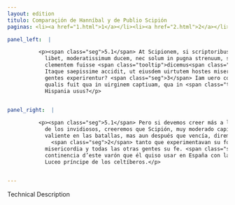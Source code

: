 ```yaml
---
layout: edition
titulo: Comparaçión de Hanníbal y de Publio Scipión
paginas: <li><a href="1.html">1</a></li><li><a href="2.html">2</a></li><li><a href="3.html">3</a></li><li><a href="4.html">4</a></li><li><a href="5.html">5</a></li><li><a href="6.html">6</a></li><li><a href="7.html">7</a></li><li><a href="8.html">8</a></li><li><a href="9.html">9</a></li><li><a href="10.html">10</a></li><li><a href="11.html">11</a></li><li><a href="12.html">12</a></li><li><a href="13.html">13</a></li>

panel_left:  |

          <p><span class="seg">5.1</span> At Scipionem, si scriptoribus magis quam inuidorum calumniis credere
            libet, moderatissimum ducem, nec solum in pugna strenuum, sed etiam post uictoriam
            clementem fuisse <span class="tooltip">dicemus<span class="tooltiptext">dicimus <span class="siglas">U</span> </span></span>. <span class="seg">2</span>
            Itaque saepissime accidit, ut eiusdem uirtutem hostes misericordiam uicti fidem caeterae
            gentes experirentur? <span class="seg">3</span> Iam uero continentia et liberalitas uiri quanta aut
            qualis fuit qua in uirginem captiuam, qua in <span class="tooltip">Luceum<span class="tooltiptext">Luceium <span class="siglas">E F N R S U W</span> </span></span> principem Celtiberorum est in
            Hispania usus?</p>
        

panel_right:  |

          <p><span class="seg">5.1</span> Pero si devemos creer más a los scriptores que a las falsas accusaçiones
            de los invidiosos, creeremos que Scipión, muy moderado capitán, no sólamente fuesse
            valiente en las batallas, mas aun después que vencía, diremos aver sido piadoso,
              <span class="seg">2</span> tanto que experimentavan su fortaleza los enemigos, los vencidos, su
            misericordia y todas las otras gentes su fe. <span class="seg">3</span> Ya que tal y que tanta fue la
            continencia d’este varón que él quiso usar en España con la donzella y captiva y con
            Luceo príncipe de los celtíberos.</p>
        

---
```


Technical Description 